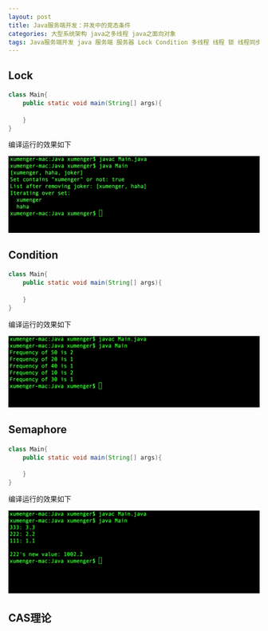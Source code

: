 ```yaml
---
layout: post
title: Java服务端开发：并发中的竞态条件
categories: 大型系统架构 java之多线程 java之面向对象
tags: Java服务端开发 java 服务端 服务器 Lock Condition 多线程 线程 锁 线程同步 synchronized Semaphore CAS理论 CAS AtomicInteger 
---
```


## Lock

```java
class Main{
    public static void main(String[] args){

    }
}
```

编译运行的效果如下

![](../media/image/2018-08-18/03-01.png)

## Condition

```java
class Main{
    public static void main(String[] args){

    }
}
```

编译运行的效果如下

![](../media/image/2018-08-18/03-02.png)

## Semaphore

```java
class Main{
    public static void main(String[] args){

    }
}
```

编译运行的效果如下

![](../media/image/2018-08-18/03-03.png)

## CAS理论


